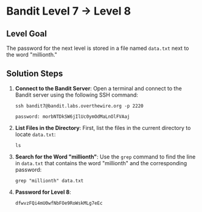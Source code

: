 # Bandit Level 7 → Level 8

## Level Goal
The password for the next level is stored in a file named `data.txt` next to the word "millionth."

## Solution Steps

1. **Connect to the Bandit Server**:
   Open a terminal and connect to the Bandit server using the following SSH command:
   
   ```
   ssh bandit7@bandit.labs.overthewire.org -p 2220
   ```
   ```
   password: morbNTDkSW6jIlUc0ymOdMaLnOlFVAaj
   ```


2. **List Files in the Directory**:
   First, list the files in the current directory to locate `data.txt`:

   ```
   ls
   ```

3. **Search for the Word "millionth"**:
   Use the `grep` command to find the line in `data.txt` that contains the word "millionth" and the corresponding password:

   ```
   grep "millionth" data.txt
   ```

4. **Password for Level 8**:
   ```
   dfwvzFQi4mU0wfNbFOe9RoWskMLg7eEc
   ```
